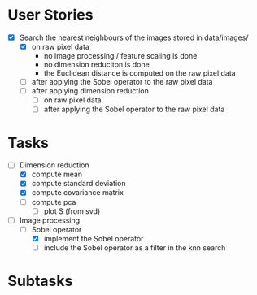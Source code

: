 # User Stories

- [x] Search the nearest neighbours of the images stored in data/images/
  - [x] on raw pixel data
    - no image processing / feature scaling is done
    - no dimension reduciton is done
    - the Euclidean distance is computed on the raw pixel data
  - [ ] after applying the Sobel operator to the raw pixel data
  - [ ] after applying dimension reduction
    - [ ] on raw pixel data
    - [ ] after applying the Sobel operator to the raw pixel data

# Tasks

- [ ] Dimension reduction
  - [x] compute mean
  - [x] compute standard deviation
  - [x] compute covariance matrix
  - [ ] compute pca
    - [ ] plot S (from svd)
- [ ] Image processing
  - [ ] Sobel operator
    - [x] implement the Sobel operator
    - [ ] include the Sobel operator as a filter in the knn search

# Subtasks

